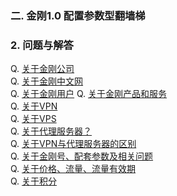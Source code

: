 ### 二. 金刚1.0 配置参数型翻墙梯
### 2. 问题与解答

Q. [关于金刚公司](https://a2zitpro.github.io/web/金刚公司)<br>
Q. [关于金刚中文网](https://a2zitpro.github.io/web/金刚中文网)<br>
Q. [关于金刚用户]()
Q. [关于金刚产品和服务](https://a2zitpro.github.io/web/金刚产品和服务)<br>
Q. [关于VPN](https://a2zitpro.github.io/web/aboutvpn)<br>
Q. [关于VPS]()<br>
Q. [关于代理服务器？](https://a2zitpro.github.io/web/关于代理服务器)<br>
Q. [关于VPN与代理服务器的区别]()<br>
Q. [关于金刚号、配套参数及相关问题](https://a2zitpro.github.io/web/金刚号及配套参数)<br>
Q. [关于价格、流量、流量有效期](https://a2zitpro.github.io/web/price_of_L2TP)<br>
Q. [关于积分](https://a2zitpro.github.io/web/积分)
